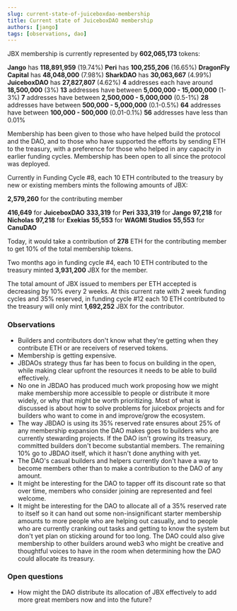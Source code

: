 ```yaml
---
slug: current-state-of-juiceboxdao-membership
title: Current state of JuiceboxDAO membership
authors: [jango]
tags: [observations, dao]
---
```


JBX membership is currently represented by **602,065,173** tokens:

**Jango** has **118,891,959** (19.74%) 
**Peri** has **100,255,206** (16.65%)
**DragonFly Capital** has **48,048,000** (7.98%)
**SharkDAO** has **30,063,667** (4.99%)
**JuiceboxDAO** has **27,827,807** (4.62%)
**4** addresses each have around **18,500,000** (3%)
**13** addresses have between **5,000,000 - 15,000,000** (1-3%)
**7** addresses have between **2,500,000 - 5,000,000** (0.5-1%) 
**28** addresses have between **500,000 - 5,000,000** (0.1-0.5%)
**64** addresses have between **100,000 - 500,000** (0.01-0.1%) 
**56** addresses have less than 0.01%

Membership has been given to those who have helped build the protocol and the DAO, and to those who have supported the efforts by sending ETH to the treasury, with a preference for those who helped in any capacity in earlier funding cycles. Membership has been open to all since the protocol was deployed.

Currently in Funding Cycle #8, each 10 ETH contributed to the treasury by new or existing members mints the following amounts of JBX:

**2,579,260** for the contributing member

**416,649** for **JuiceboxDAO**
**333,319** for **Peri**
**333,319** for **Jango**
**97,218** for **Nicholas**
**97,218** for **Exekias**
**55,553** for **WAGMI Studios**
**55,553** for **CanuDAO**

Today, it would take a contribution of **278** ETH for the contributing member to get 10% of the total membership tokens.

Two months ago in funding cycle #4, each 10 ETH contributed to the treasury minted **3,931,200** JBX for the member.

The total amount of JBX issued to members per ETH accepted is decreasing by 10% every 2 weeks. At this current rate with 2 week funding cycles and 35% reserved, in funding cycle #12 each 10 ETH contributed to the treasury will only mint **1,692,252** JBX for the contributor.

### Observations

- Builders and contributors don't know what they're getting when they contribute ETH or are receivers of reserved tokens.
- Membership is getting expensive. 
- JBDAOs strategy thus far has been to focus on building in the open, while making clear upfront the resources it needs to be able to build effectively.
- No one in JBDAO has produced much work proposing how we might make membership more accessible to people or distribute it more widely, or why that might be worth prioritizing. Most of what is discussed is about how to solve problems for juicebox projects and for builders who want to come in and improve/grow the ecosystem. 
- The way JBDAO is using its 35% reserved rate ensures about 25% of any membership expansion the DAO makes goes to builders who are currently stewarding projects. If the DAO isn't growing its treasury, committed builders don't become substantial members. The remaining 10% go to JBDAO itself, which it hasn't done anything with yet.
- The DAO's casual builders and helpers currently don't have a way to become members other than to make a contribution to the DAO of any amount.
- It might be interesting for the DAO to tapper off its discount rate so that over time, members who consider joining are represented and feel welcome.
- It might be interesting for the DAO to allocate all of a 35% reserved rate to itself so it can hand out some non-insignificant starter membership amounts to more people who are helping out casually, and to people who are currently cranking out tasks and getting to know the system but don't yet plan on sticking around for too long. The DAO could also give membership to other builders around web3 who might be creative and thoughtful voices to have in the room when determining how the DAO could allocate its treasury.

### Open questions

- How might the DAO distribute its allocation of JBX effectively to add more great members now and into the future?
